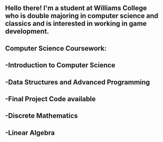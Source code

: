 ## Hello there! I'm a student at Williams College who is double majoring in computer science and classics and is interested in working in game development.
##
## Computer Science Coursework:
##   -Introduction to Computer Science
##   -Data Structures and Advanced Programming
##      -Final Project Code available
##   -Discrete Mathematics
##   -Linear Algebra


<!--
**nataliamariposa/nataliamariposa** is a ✨ _special_ ✨ repository because its `README.md` (this file) appears on your GitHub profile.

Here are some ideas to get you started:

- 🔭 I’m currently working on ...
- 🌱 I’m currently learning ...
- 👯 I’m looking to collaborate on ...
- 🤔 I’m looking for help with ...
- 💬 Ask me about ...
- 📫 How to reach me: ...
- 😄 Pronouns: ...
- ⚡ Fun fact: ...
-->
